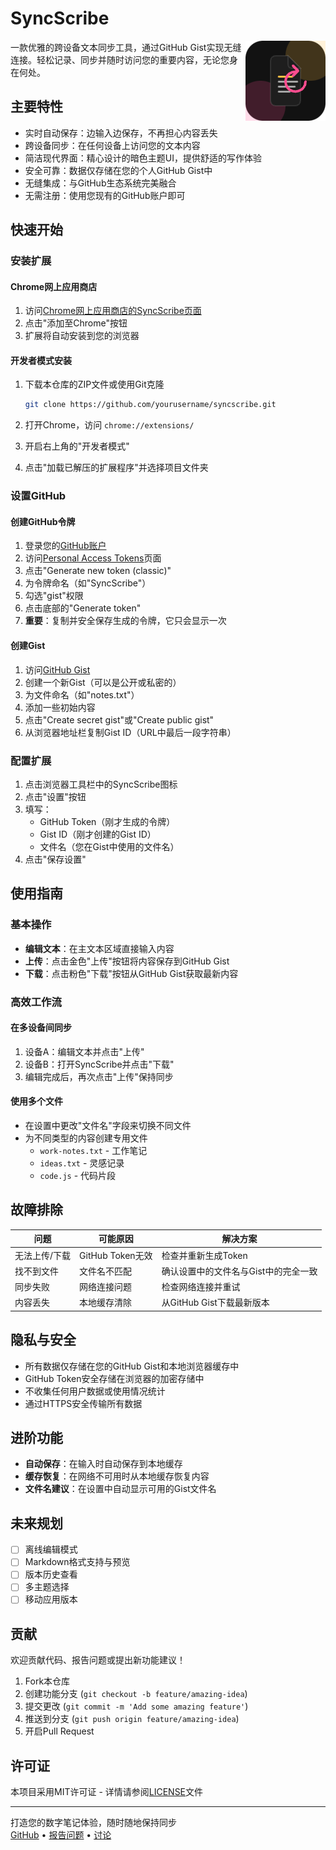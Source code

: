 # SyncScribe

<img src="icons/128.png" alt="SyncScribe Logo" width="128" height="128" align="right"/>

一款优雅的跨设备文本同步工具，通过GitHub Gist实现无缝连接。轻松记录、同步并随时访问您的重要内容，无论您身在何处。

## 主要特性

- 实时自动保存：边输入边保存，不再担心内容丢失
- 跨设备同步：在任何设备上访问您的文本内容
- 简洁现代界面：精心设计的暗色主题UI，提供舒适的写作体验
- 安全可靠：数据仅存储在您的个人GitHub Gist中
- 无缝集成：与GitHub生态系统完美融合
- 无需注册：使用您现有的GitHub账户即可

## 快速开始

### 安装扩展

#### Chrome网上应用商店

1. 访问[Chrome网上应用商店的SyncScribe页面](https://chrome.google.com/webstore/detail/syncscribe/yourextensionid)
2. 点击"添加至Chrome"按钮
3. 扩展将自动安装到您的浏览器

#### 开发者模式安装

1. 下载本仓库的ZIP文件或使用Git克隆

   ```bash
   git clone https://github.com/yourusername/syncscribe.git
   ```

2. 打开Chrome，访问 `chrome://extensions/`
3. 开启右上角的"开发者模式"
4. 点击"加载已解压的扩展程序"并选择项目文件夹

### 设置GitHub

#### 创建GitHub令牌

1. 登录您的[GitHub账户](https://github.com)
2. 访问[Personal Access Tokens](https://github.com/settings/tokens)页面
3. 点击"Generate new token (classic)"
4. 为令牌命名（如"SyncScribe"）
5. 勾选"gist"权限
6. 点击底部的"Generate token"
7. **重要**：复制并安全保存生成的令牌，它只会显示一次

#### 创建Gist

1. 访问[GitHub Gist](https://gist.github.com/)
2. 创建一个新Gist（可以是公开或私密的）
3. 为文件命名（如"notes.txt"）
4. 添加一些初始内容
5. 点击"Create secret gist"或"Create public gist"
6. 从浏览器地址栏复制Gist ID（URL中最后一段字符串）

### 配置扩展

1. 点击浏览器工具栏中的SyncScribe图标
2. 点击"设置"按钮
3. 填写：
   - GitHub Token（刚才生成的令牌）
   - Gist ID（刚才创建的Gist ID）
   - 文件名（您在Gist中使用的文件名）
4. 点击"保存设置"

## 使用指南

### 基本操作

- **编辑文本**：在主文本区域直接输入内容
- **上传**：点击金色"上传"按钮将内容保存到GitHub Gist
- **下载**：点击粉色"下载"按钮从GitHub Gist获取最新内容

### 高效工作流

#### 在多设备间同步

1. 设备A：编辑文本并点击"上传"
2. 设备B：打开SyncScribe并点击"下载"
3. 编辑完成后，再次点击"上传"保持同步

#### 使用多个文件

- 在设置中更改"文件名"字段来切换不同文件
- 为不同类型的内容创建专用文件
  - `work-notes.txt` - 工作笔记
  - `ideas.txt` - 灵感记录
  - `code.js` - 代码片段

## 故障排除

| 问题 | 可能原因 | 解决方案 |
|------|---------|---------|
| 无法上传/下载 | GitHub Token无效 | 检查并重新生成Token |
| 找不到文件 | 文件名不匹配 | 确认设置中的文件名与Gist中的完全一致 |
| 同步失败 | 网络连接问题 | 检查网络连接并重试 |
| 内容丢失 | 本地缓存清除 | 从GitHub Gist下载最新版本 |

## 隐私与安全

- 所有数据仅存储在您的GitHub Gist和本地浏览器缓存中
- GitHub Token安全存储在浏览器的加密存储中
- 不收集任何用户数据或使用情况统计
- 通过HTTPS安全传输所有数据

## 进阶功能

- **自动保存**：在输入时自动保存到本地缓存
- **缓存恢复**：在网络不可用时从本地缓存恢复内容
- **文件名建议**：在设置中自动显示可用的Gist文件名

## 未来规划

- [ ] 离线编辑模式
- [ ] Markdown格式支持与预览
- [ ] 版本历史查看
- [ ] 多主题选择
- [ ] 移动应用版本

## 贡献

欢迎贡献代码、报告问题或提出新功能建议！

1. Fork本仓库
2. 创建功能分支 (`git checkout -b feature/amazing-idea`)
3. 提交更改 (`git commit -m 'Add some amazing feature'`)
4. 推送到分支 (`git push origin feature/amazing-idea`)
5. 开启Pull Request

## 许可证

本项目采用MIT许可证 - 详情请参阅[LICENSE](LICENSE)文件

---

打造您的数字笔记体验，随时随地保持同步  
[GitHub](https://github.com/yourusername/syncscribe) •
[报告问题](https://github.com/yourusername/syncscribe/issues) •
[讨论](https://github.com/yourusername/syncscribe/discussions)
